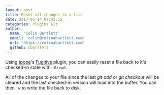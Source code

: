 ```yaml
---
layout: post
title: Reset all changes to a file
date: 2017-05-14 07:43:55
categories: Plugins Git
author:
  name: 'Colin Bartlett'
  email: 'colin@colinabartlett.com'
  url: 'https://colinabartlett.com'
  github: cbartlett
---
```


Using [tpope](http://tpo.pe/)'s [Fugitive](https://github.com/tpope/vim-fugitive) plugin, you can easily reset a file back to it's checked-in state with `:Gread`.

All of the changes to your file since the last _git add_ or _git checkout_ will be cleared and the last checked-in version will load into the buffer. You can then `:w` to write the file back to disk.
